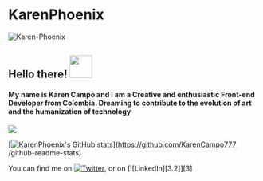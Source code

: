 # KarenPhoenix
<img src="https://i.ibb.co/s9rbZ9C/Karen-Phoenix.jpg" alt="Karen-Phoenix" border="0">

## Hello there! <img src="https://raw.githubusercontent.com/MartinHeinz/MartinHeinz/master/wave.gif" width="45px">
#### My name is Karen Campo and I am a Creative and enthusiastic Front-end Developer from Colombia. Dreaming to contribute to the evolution of art and the humanization of technology 
![](https://img.shields.io/badge/<WORD_ON_LEFT>-<WORD_ON_RIGHT>-informational?style=flat&logo=data:image/svg%2bxml;base64,<BASE64_DATA>)

[![KarenPhoenix's GitHub stats](https://github-readme-stats.vercel.app/api?username=KarenCampo777
)](https://github.com/KarenCampo777
/github-readme-stats)



You can find me on [![Twitter][1.2]][1], or on [![LinkedIn][3.2]][3]


[1.2]: http://i.imgur.com/wWzX9uB.png (twitter icon without padding)
[2.2]: https://raw.githubusercontent.com/MartinHeinz/MartinHeinz/master/linkedin-3-16.png (LinkedIn icon without padding)


[1]: https://twitter.com/KarenCa96752258
[2]: https://www.linkedin.com/in/karen-campo/


